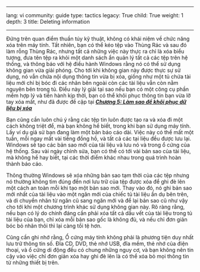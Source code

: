 

---

lang: vi
community: guide
type: tactics
legacy: True
child: True
weight: 1
depth: 3
title: Deleting information

---

Đứng trên quan điểm thuần túy kỹ thuật, không có khái niệm về chức năng xóa trên máy tính. Tất nhiên, bạn có thể kéo tệp vào Thùng Rác và sau đó làm rỗng Thùng Rác, nhưng tất cả những việc này thực ra chỉ là xóa biểu tượng, đưa tên tệp ra khỏi một danh sách ẩn quản l‎ý tất cả các tệp trên hệ thống, và thông báo với hệ điều hành Windows rằng nó có thể sử dụng không gian vừa giải phóng. Cho tới khi không gian này được thực sự sử dụng, nó vẫn chứa nội dụng thông tin vừa bị xóa, giống như một tủ chứa tài liệu mới chỉ bị bóc đi các nhãn bên ngoài còn các tài liệu vẫn còn nằm nguyên bên trong tủ. Điều này lý giải tại sao nếu bạn có một công cụ phần mềm hợp lý và tiến hành kịp thời, bạn có thể khôi phục thông tin bạn vừa lỡ tay xóa mất, như đã được đề cập tại [***Chương 5: Làm sao để khôi phục dữ liệu bị xóa***](/vi/chuong-5)

Bạn cũng cần luôn chú ý rằng các tệp tin luôn được tạo ra và xóa đi một cách không triệt để, mà bạn không hề biết, trong khi bạn sử dụng máy tính. Lấy ví dụ giả sử bạn đang làm một bản báo cáo dài. Việc này có thể mất một tuần, mỗi ngay mất vài tiếng đồng hồ, và tất cả các tại liệu đều được lưu lại. Windows sẽ tạo các bản sao mới của tài liệu và lưu nó và trong ổ cứng của hệ thống. Sau vài ngày chỉnh sửa, bạn có thể có tới vài bản sao của tài liệu, mà không hề hay biết, tại các thời điểm khác nhau trong quá trình hoàn thành báo cáo.

Thông thường Windows sẽ xóa những bản sao tạm thời của các tệp nhưng nó thường không tìm đúng đến nơi lưu trữ của tệp được xóa để ghi đè lên một cách an toàn mỗi khi tạo một bản sao mới. Thay vào đó, nó ghi bản sao mới nhất của tài liệu vào một ngăn mới của chiếc tủ tài liệu ẩn dụ bên trên, và di chuyển nhãn từ ngăn cũ sang ngăn mới và để lại bản sao cũ như vậy cho tới khi một chương trình khác sử dụng không gian này. Rõ ràng rằng, nếu bạn có lý do chính đáng cần phải xóa tất cả dấu vết của tài liệu trong tủ tài liệu của bạn, chỉ xóa mỗi bản sao gốc là không đủ, và nếu chỉ đơn giản bóc bỏ nhãn thôi thì lại càng tồi tệ hơn.

Cũng cần ghi nhớ rằng, Ổ cứng máy tính không phải là phương tiện duy nhất lưu trữ thông tin số. Đĩa CD, DVD, thẻ nhớ USB, đĩa mềm, thẻ nhớ của điện thoại, và ổ cứng di động đều có chung những nguy cơ, và bạn không nên tin cậy vào việc chỉ đơn giản xóa hay ghi đè lên là có thể xóa bỏ mọi thông tin từ những thiết bị trên.


